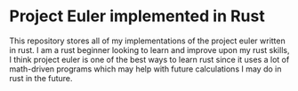 # Project Euler implemented in Rust
This repository stores all of my implementations of the project euler written in rust.
I am a rust beginner looking to learn and improve upon my rust skills, I think project euler is one of the best ways to learn rust since it uses a lot of math-driven programs which may help with future calculations I may do in rust in the future.
